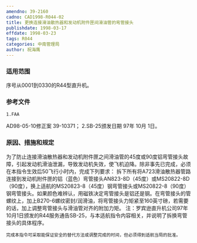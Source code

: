 ```yaml
---
amendno: 39-2160
cadno: CAD1998-R044-02
title: 更换连接滑油散热器和发动机附件匣间滑油管的弯管接头
publishdate: 1998-03-17
effdate: 1998-03-23
tags: R044
categories: 中南管理局
author: 祝海鹰
---
```


### 适用范围 
序号从0001到0330的R44型直升机。

<!--more-->
### 参考文件
    1.FAA 
AD98-05-10修正案 39-10371；
    2.SB-25颁发日期 97年 10月 1日。

### 原因、措施和规定 
为了防止连接滑油散热器和发动机附件匣之间滑油管的45度或90度铝弯管接头故障，引起发动机滑油泄漏，导致发动机失效，使飞机迫降。除非事先已完成，必须在本指令生效后50飞行小时内，完成下列要求： 
    拆下所有将A723滑油散热器管路连接到发动机附件匣的铝（蓝色）弯管接头AN823-8D（45度）或MS20822-8D（90度），换上适航的MS20823-8（45度）钢弯管接头或MS20822-8（90度）钢弯管接头。如果颜色难辨认，用磁铁决定弯管接头是铝还是钢。在弯管接头的管螺纹上，加上B270-6螺纹密封/润滑油，将弯管接头力矩紧至160英寸磅，若需要的话，加上调整弯管接头与滑油管对齐的附加力矩。 
    注：罗宾逊直升机公司97年10月1日颁发的R44服务通告SB-25，与本适航指令内容相关，并说明了拆换弯管接头的具体程序。 
  
    完成本指令可采取能保证安全的替代方法或调整完成的时间，但必须得到适航当局的批准。
